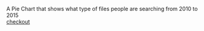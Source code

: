 A Pie Chart that shows what type of files people are searching from 2010 to 2015</br>
[checkout](http://www.wanshuangle.me/USC/cs572/PieChart/index.html)